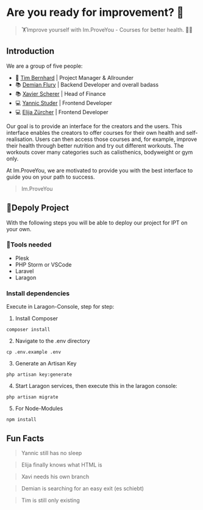 # Are you ready for improvement? 👀️

> 🏋Improve yourself with Im.ProveYou - Courses for better health. 🏋️‍♀️

## Introduction

We are a group of five people:

- 📢 [Tim Bernhard](https://github.com/th3gumm3l) | Project Manager & Allrounder
- 📚 [Demian Flury](https://github.com/DemianFlury) | Backend Developer and overall badass
- 📚 [Xavier Scherer](https://github.com/Tschawi) | Head of Finance
- 💻 [Yannic Studer](https://github.com/FireNick44) | Frontend Developer
- 💻 [Elija Zürcher](https://github.com/ElijaZuercher) | Frontend Developer

Our goal is to provide an interface for the creators and the users. This interface enables the creators to offer courses for their own health and self-realisation. Users can then access those courses and, for example, improve their health through better nutrition and try out different workouts. The workouts cover many categories such as calisthenics, bodyweight or gym only.

At Im.ProveYou, we are motivated to provide you with the best interface to guide you on your path to success.

> Im.ProveYou

## 🔢Depoly Project

With the following steps you will be able to deploy our project for IPT on your own.

### 📐Tools needed

- Plesk
- PHP Storm or VSCode
- Laravel
- Laragon

### Install dependencies

Execute in Laragon-Console, step for step:

1. Install Composer

```
composer install
```

2. Navigate to the .env directory

```
cp .env.example .env
```

3. Generate an Artisan Key

```
php artisan key:generate
```

4. Start Laragon services, then execute this in the laragon console:

```
php artisan migrate
```

5. For Node-Modules

```
npm install
```

## Fun Facts

> Yannic still has no sleep

> Elija finally knows what HTML is

> Xavi needs his own branch 

> Demian is searching for an easy exit (es schiebt)

> Tim is still only existing
